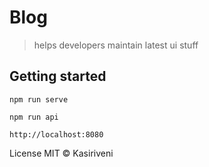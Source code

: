 # Blog
>  helps developers maintain latest ui stuff

## Getting started
```
npm run serve

npm run api

http://localhost:8080
```


License
MIT © Kasiriveni
